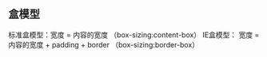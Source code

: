 ## 盒模型

标准盒模型：宽度 = 内容的宽度 （box-sizing:content-box）
IE盒模型： 宽度 = 内容的宽度 + padding + border （box-sizing:border-box）